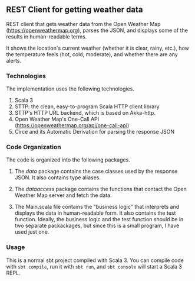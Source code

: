## REST Client for getting weather data

REST client that gets weather data from the Open Weather Map (https://openweathermap.org), parses the JSON, and displays some of the results in human-readable terms.

It shows the location's current weather (whether it is clear, rainy, etc.), how the temperature feels (hot, cold, moderate), and whether there are any alerts.

### Technologies

The implementation uses the following technologies.

1. Scala 3
2. STTP: the clean, easy-to-program Scala HTTP client library
3. STTP's HTTP URL backend, which is based on Akka-http.
4. Open Weather Map's One-Call API (https://openweathermap.org/api/one-call-api)
5. Circe and its Automatic Derivation for parsing the response JSON

### Code Organization

The code is organized into the following packages.

1. The _data_ package contains the case classes used by the response JSON. It also contains type aliases.

2. The _dataaccess_ package contains the functions that contact the Open Weather Map server and fetch the data.

3. The Main.scala file contains the "business logic" that interprets and displays the data in human-readable form. It also contains the test function. Ideally, the business logic and the test function should be in two separate packackages, but since this is a small program, I have used just one.

### Usage

This is a normal sbt project compiled with Scala 3. You can compile code with `sbt compile`, run it with `sbt run`, and `sbt console` will start a Scala 3 REPL.
